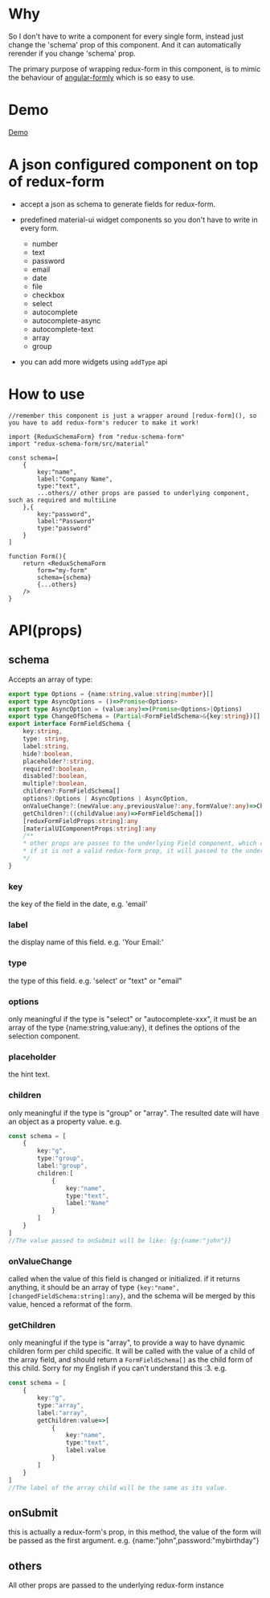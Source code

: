 # Why

So I don't have to write a component for every single form, instead just change the 'schema' prop of this component. And it can automatically rerender if you change 'schema' prop.

The primary purpose of wrapping redux-form in this component, is to mimic the behaviour of [angular-formly](https://github.com/formly-js/angular-formly) which is so easy to use.

# Demo

[Demo](http://demo.buhichan.xyz)

# A json configured component on top of redux-form

- accept a json as schema to generate fields for redux-form.
- predefined material-ui widget components so you don't have to write in every form.
    - number
    - text
    - password
    - email
    - date
    - file
    - checkbox
    - select
    - autocomplete 
    - autocomplete-async 
    - autocomplete-text
    - array
    - group
        
- you can add more widgets using `addType` api
    
# How to use

```
//remember this component is just a wrapper around [redux-form](), so you have to add redux-form's reducer to make it work!

import {ReduxSchemaForm} from "redux-schema-form"
import "redux-schema-form/src/material"

const schema=[
    {
        key:"name",
        label:"Company Name",
        type:"text",
        ...others// other props are passed to underlying component, such as required and multiLine
    },{
        key:"password",
        label:"Password"
        type:"password"
    }
]

function Form(){
    return <ReduxSchemaForm
        form="my-form" 
        schema={schema}
        {...others}
    />
}

```
    
# API(props)

## schema

Accepts an array of type:
```typescript
export type Options = {name:string,value:string|number}[]
export type AsyncOptions = ()=>Promise<Options>
export type AsyncOption = (value:any)=>(Promise<Options>|Options)
export type ChangeOfSchema = (Partial<FormFieldSchema>&{key:string})[];
export interface FormFieldSchema {
    key:string,
    type: string,
    label:string,
    hide?:boolean,
    placeholder?:string,
    required?:boolean,
    disabled?:boolean,
    multiple?:boolean,
    children?:FormFieldSchema[]
    options?:Options | AsyncOptions | AsyncOption,
    onValueChange?:(newValue:any,previousValue?:any,formValue?:any)=>ChangeOfSchema|Promise<ChangeOfSchema>,
    getChildren?:((childValue:any)=>FormFieldSchema[])
    [reduxFormFieldProps:string]:any 
    [materialUIComponentProps:string]:any 
    /** 
    * other props are passes to the underlying Field component, which can be any valid redux-form Field props, e.g. validate, normalize, ...;
    * if it is not a valid redux-form prop, it will passed to the underlying widget component, for example, you can add multiLine:true if the type of this field is 'text', which is a prop of material-ui's TextField component.
    */
}
```

### key
the key of the field in the date, e.g. 'email'

### label
the display name of this field. e.g. 'Your Email:'

### type
the type of this field. e.g. 'select' or "text" or "email"

### options
only meaningful if the type is "select" or "autocomplete-xxx", it must be an array of the type {name:string,value:any}, it defines the options of the selection component.

### placeholder
the hint text.

### children
only meaningful if the type is "group" or "array". The resulted date will have an object as a property value. e.g.
```typescript
const schema = [
    {
        key:"g",
        type:"group",
        label:"group",
        children:[
            {
                key:"name",
                type:"text",
                label:"Name"
            }
        ]
    }
]
//The value passed to onSubmit will be like: {g:{name:"john"}}
```

### onValueChange

called when the value of this field is changed or initialized. if it returns anything, it should be an array of type `{key:"name",[changedFieldSchema:string]:any}`, and the schema will be merged by this value, henced a reformat of the form.

### getChildren

only meaningful if the type is "array", to provide a way to have dynamic children form per child specific. It will be called with the value of a child of the array field, and should return a `FormFieldSchema[]` as the child form of this child. Sorry for my English if you can't understand this :3. e.g.
```typescript
const schema = [
    {
        key:"g",
        type:"array",
        label:"array",
        getChildren:value=>[
            {
                key:"name",
                type:"text",
                label:value
            }
        ]
    }
]
//The label of the array child will be the same as its value.
```

## onSubmit
this is actually a redux-form's prop, in this method, the value of the form will be passed as the first argument. e.g. {name:"john",password:"mybirthday"}

## others
All other props are passed to the underlying redux-form instance
